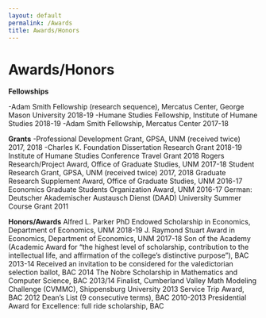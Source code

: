 ```yaml
---
layout: default
permalink: /Awards
title: Awards/Honors
---
```


Awards/Honors
========



__Fellowships__

-Adam Smith Fellowship (research sequence), Mercatus Center, George Mason University 2018-19
-Humane Studies Fellowship, Institute of Humane Studies 2018-19
-Adam Smith Fellowship, Mercatus Center 2017-18

__Grants__
-Professional Development Grant, GPSA, UNM (received twice) 2017, 2018
-Charles K. Foundation Dissertation Research Grant 2018-19
Institute of Humane Studies Conference Travel Grant 2018
Rogers Research/Project Award, Office of Graduate Studies, UNM 2017-18
Student Research Grant, GPSA, UNM (received twice) 2017, 2018
Graduate Research Supplement Award, Office of Graduate Studies, UNM 2016-17
Economics Graduate Students Organization Award, UNM 2016-17
German: Deutscher Akademischer Austausch Dienst (DAAD) University Summer
Course Grant 2011


__Honors/Awards__
Alfred L. Parker PhD Endowed Scholarship in Economics, Department of Economics, UNM 2018-19
J. Raymond Stuart Award in Economics, Department of Economics, UNM 2017-18
Son of the Academy (Academic Award for “the highest level of scholarship, contribution
to the intellectual life, and affirmation of the college’s distinctive purpose”), BAC 2013-14
Received an invitation to be considered for the valedictorian selection ballot, BAC 2014
The Nobre Scholarship in Mathematics and Computer Science, BAC 2013/14
Finalist, Cumberland Valley Math Modeling Challenge (CVMMC), Shippensburg
University 2013
Service Trip Award, BAC 2012
Dean’s List (9 consecutive terms), BAC 2010-2013
Presidential Award for Excellence: full ride scholarship, BAC
